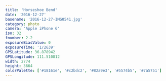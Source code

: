 ```yaml
---
title: 'Horseshoe Bend'
date: '2016-12-27'
basename: '2016-12-27-IMG0541.jpg'
category: photo
camera: 'Apple iPhone 6'
iso: 32
fnumber: 2.2
exposureBiasValue: 0
exposureTime: '1/2639'
GPSLatitude: 36.878942
GPSLongitude: 111.510812
width: 2774
height: 3664
colorPalette: ['#18161e', '#c2bdc2', '#82a9e3', '#5574b5', '#7a5751']
---
```

